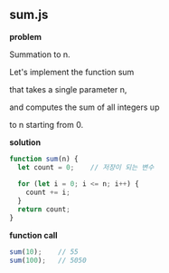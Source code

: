 ## sum.js

**problem**

Summation to n.

Let's implement the function sum

that takes a single parameter n,

and computes the sum of all integers up

to n starting from 0.



**solution**

```javascript
function sum(n) {
  let count = 0;	// 저장이 되는 변수
  
  for (let i = 0; i <= n; i++) {
    count += i;
  }
  return count;
}
```



**function call**

```javascript
sum(10);	// 55
sum(100);	// 5050
```

